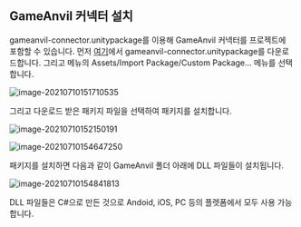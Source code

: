 ## GameAnvil 커넥터 설치

gameanvil-connector.unitypackage를 이용해 GameAnvil 커넥터를 프로젝트에 포함할 수 있습니다. 먼저 [여기](https://static.toastoven.net/prod_gameanvil/files/gameanvil-connector.unitypackage)에서 gameanvil-connector.unitypackage를 다운로드합니다. 그리고 메뉴의 Assets/Import Package/Custom Package... 메뉴를 선택합니다. 

![image-20210710151710535](https://static.toastoven.net/prod_gameanvil/images/unity-01-install-01-import.png)

그리고 다운로드 받은 패키지 파일을 선택하여 패키지를 설치합니다.

![image-20210710152150191](https://static.toastoven.net/prod_gameanvil/images/unity-01-install-02-select-package.png)

![image-20210710154647250](https://static.toastoven.net/prod_gameanvil/images/unity-01-install-03-files.png)

 패키지를 설치하면 다음과 같이 GameAnvil 폴더 아래에 DLL 파일들이 설치됩니다. 

![image-20210710154841813](https://static.toastoven.net/prod_gameanvil/images/unity-01-install-04-gameanvil.png)

DLL 파일들은 C#으로 만든 것으로 Andoid, iOS, PC 등의 플렛폼에서 모두 사용 가능합니다. 

